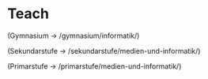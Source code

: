 # Teach
(Gymnasium -> /gymnasium/informatik/)

(Sekundarstufe -> /sekundarstufe/medien-und-informatik/)

(Primarstufe -> /primarstufe/medien-und-informatik/)
